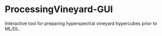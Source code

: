 # ProcessingVineyard-GUI
 Interactive tool for preparing hyperspectral vineyard hypercubes prior to ML/DL.
